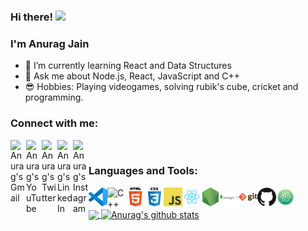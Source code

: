 ### Hi there! <img src="https://raw.githubusercontent.com/MartinHeinz/MartinHeinz/master/wave.gif" width="30px">
### I'm Anurag Jain

- 🌱 I’m currently learning React and Data Structures
- 💬 Ask me about Node.js, React, JavaScript and C++
- 😎 Hobbies: Playing videogames, solving rubik's cube, cricket and programming.

### Connect with me:

[<img align="left" alt="Anurag's Gmail" width="25px" src="https://cdn.jsdelivr.net/npm/simple-icons@v3/icons/gmail.svg" />][gmail]
[<img align="left" alt="Anurag's YouTube" width="25px" src="https://cdn.jsdelivr.net/npm/simple-icons@v3/icons/youtube.svg" />][youtube]
[<img align="left" alt="Anurag's Twitter" width="25px" src="https://cdn.jsdelivr.net/npm/simple-icons@v3/icons/twitter.svg" />][twitter]
[<img align="left" alt="Anurag's LinkedIn" width="25px" src="https://cdn.jsdelivr.net/npm/simple-icons@v3/icons/linkedin.svg" />][linkedin]
[<img align="left" alt="Anurag's Instagram" width="25px" src="https://cdn.jsdelivr.net/npm/simple-icons@v3/icons/instagram.svg" />][instagram]

<br />

### Languages and Tools:

<img align="left" alt="Visual Studio Code" width="30px" src="https://raw.githubusercontent.com/github/explore/80688e429a7d4ef2fca1e82350fe8e3517d3494d/topics/visual-studio-code/visual-studio-code.png" />
<img align="left" alt="C++" width="30px" src="https://www.freeiconspng.com/uploads/c--logo-icon-0.png" />
<img align="left" alt="HTML5" width="30px" src="https://raw.githubusercontent.com/github/explore/80688e429a7d4ef2fca1e82350fe8e3517d3494d/topics/html/html.png" />
<img align="left" alt="CSS3" width="30px" src="https://raw.githubusercontent.com/github/explore/80688e429a7d4ef2fca1e82350fe8e3517d3494d/topics/css/css.png" />
<img align="left" alt="JavaScript" width="30px" src="https://raw.githubusercontent.com/github/explore/80688e429a7d4ef2fca1e82350fe8e3517d3494d/topics/javascript/javascript.png" />
<img align="left" alt="React" width="30px" src="https://raw.githubusercontent.com/github/explore/80688e429a7d4ef2fca1e82350fe8e3517d3494d/topics/react/react.png" />
<img align="left" alt="Node.js" width="30px" src="https://raw.githubusercontent.com/github/explore/80688e429a7d4ef2fca1e82350fe8e3517d3494d/topics/nodejs/nodejs.png" />
<img align="left" alt="MongoDB" width="30px" src="https://raw.githubusercontent.com/github/explore/80688e429a7d4ef2fca1e82350fe8e3517d3494d/topics/mongodb/mongodb.png" />
<img align="left" alt="Git" width="30px" src="https://raw.githubusercontent.com/github/explore/80688e429a7d4ef2fca1e82350fe8e3517d3494d/topics/git/git.png" />
<img align="left" alt="GitHub" width="30px" src="https://raw.githubusercontent.com/github/explore/78df643247d429f6cc873026c0622819ad797942/topics/github/github.png" />
<img align="left" alt="Atom" width="30px" src="https://raw.githubusercontent.com/github/explore/78df643247d429f6cc873026c0622819ad797942/topics/atom/atom.png" />

<br />
<br />

<a href="https://github.com/jainanurag941">
  <img align="center" src="https://github-readme-stats.vercel.app/api/top-langs/?username=jainanurag941&theme=light&hide_langs_below=1" />
</a>

<a href="https://github.com/jainanurag941">
 <img align="center" src="https://github-readme-stats.vercel.app/api?username=jainanurag941&show_icons=true&theme=light&line_height=27" alt="Anurag's github stats"/>
</a>

[gmail]: mailto:jainanurag941@gmail.com
[twitter]: https://twitter.com/AnuragJ84147816
[youtube]: https://www.youtube.com/channel/UCUdeV_zDb4QyXPDFYl9egtQ
[instagram]: https://www.instagram.com/anurag__jain__/
[linkedin]: https://www.linkedin.com/in/anurag-jain-442ba4190
